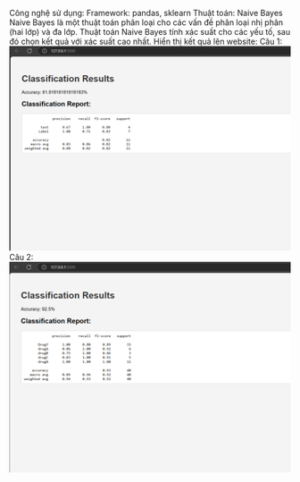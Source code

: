Công nghệ sử dụng:
     Framework: pandas, sklearn
Thuật toán:
     Naive Bayes
          Naive Bayes là một thuật toán phân loại cho các vấn đề phân loại nhị phân (hai lớp) và đa lớp.
          Thuật toán Naive Bayes tính xác suất cho các yếu tố, sau đó chọn kết quả với xác suất cao nhất.
Hiển thị kết quả lên website:
     Câu 1:
     ![alt text](image.png)
     Câu 2:
     ![alt text](image-1.png)

